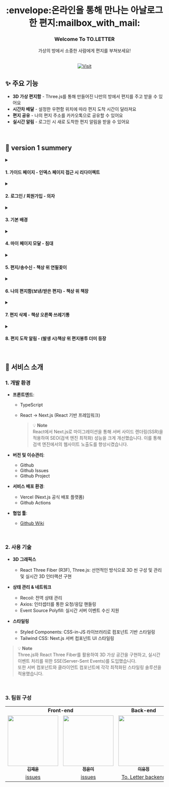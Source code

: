 <div align="center">
<h1> :envelope:온라인을 통해 만나는 아날로그한 편지:mailbox_with_mail: </h1>

<a href="https://www.toletter.co.kr" target="_blank" style="text-decoration: none; display:none"><img src="https://github.com/user-attachments/assets/14ffa9e7-3718-4af8-8935-d8ea6a63dcd0" alt="To.Letter Logo" width="600"></a>

  <h3>Welcome To TO.LETTER</h3>
  <div>가상의 방에서 소중한 사람에게 편지를 부쳐보세요!</div>
  <br/>
  
[![Visit](https://img.shields.io/badge/VISIT-TO.LETTER-FF4154?style=for-the-badge&logoColor=white)](https://www.toletter.co.kr)
</div>

## ✨ 주요 기능

- **3D 가상 편지함** - Three.js를 통해 만들어진 나만의 방에서 편지를 주고 받을 수 있어요
- **시간차 배달** - 설정한 우편함 위치에 따라 편지 도착 시간이 달라져요
- **편지 공유** - 나의 편지 주소를 카카오톡으로 공유할 수 있어요
- **실시간 알림** - 로그인 시 새로 도착한 편지 알림을 받을 수 있어요

<br/>

## :pushpin: version 1 summery
<details>
 <summary><h4>1. 가이드 페이지 - 인덱스 페이지 접근 시 리다이렉트</h4> </summary>
<table >
    <tr>
        <td ><img src="https://github.com/user-attachments/assets/74430186-5db8-4d5e-9d40-6aa842f7eadf" width="580"/></td>
        <td>• To.Letter를 이용하기 위한 <br/>&nbsp&nbsp안내사항 및 사용법 <br/><br/>• 모델 다운로드 완료 시<br/>&nbsp&nbspstart 버튼 활성화</td>
    </tr>
</table>
</details>

<details>
 <summary><h4>2. 로그인 / 회원가입 - 의자</h4></summary>
<table >
    <tr>
        <td><img src="https://github.com/user-attachments/assets/d108733e-9b9d-47a8-b190-0bcc18109ea3" width="400" height="272"></td>
        <td ><img src="https://github.com/user-attachments/assets/76ed7c00-b92b-4bb1-bbbe-a9da9076e355" width="320"> </td>
        <td><img src="https://github.com/user-attachments/assets/7ef5266b-c664-4768-9ce9-fe46518608b7" width="320"></td>
    </tr>
   <tr>
        <td>• 로그인 전 기본 화면 <br/>• 시점 이동 불가</td>
        <td>• (로컬)이메일 인증 미실시 계정<br/>&nbsp&nbsp&nbsp-> 이메일 인증 화면 이동<br/>• 비밀번호 변경 기능 지원</td>
        <td>• 로컬/카카오 회원가입 지원<br/>• 로컬 유저->이메일 인증<br/>• 주소 입력 기능</td>
    </tr>
</table>
</details>
  
<details>
 <summary><h4>3. 기본 배경</h4></summary>
<table >
    <tr>
        <td ><img src="https://github.com/user-attachments/assets/f9147aa3-f697-4c92-a7cc-0bdd8fc77963" width="620"/></td>
        <td>• 방(침대, 책상, 의자, 서랍, 캘린더, 벽걸이 랙, 창문, 커튼 등)<br/>• 야외 풍경(계절 별, 시간대 별, 날씨 별)</td>
    </tr>
</table>
</details>

<details>
 <summary><h4>4. 마이 페이지 모달 - 침대</h4> </summary>
<table >
    <tr>
        <td ><img src="https://github.com/user-attachments/assets/5339368d-9725-48a8-adb9-7c792c9630cb" width="248"/></td>
        <td ><img src="https://github.com/user-attachments/assets/3600498a-49d7-456c-86f7-5b9c3a8bfac1" width="248"/></td>
        <td ><img src="https://github.com/user-attachments/assets/710a87a5-60dd-4431-9dfd-b0fa78ab8177" width="248"/></td>
    </tr>
  <tr>
        <td>• 내 정보 확인 및 수정/로그아웃</td>
        <td>• 이메일 인증 후 비밀번호 변경</td>
        <td>• 비민번호 확인 후 회원 탈퇴</td>
    </tr>
</table>
</details>


<details>
 <summary><h4>5. 편지/송수신 - 책상 위 연필꽂이</h4> </summary>

<table >
    <tr>
        <td> 
          <img src="https://github.com/user-attachments/assets/911127e2-80eb-4d1f-97a4-18ee70037735" width="348"/>
          <br/><br/>
          <img src="https://github.com/user-attachments/assets/ccf6fccf-401c-42a3-8e10-be75b22f525b" width="348"/>
          <br/><br/>
          <img src="https://github.com/user-attachments/assets/2b6717ab-11a8-453f-9445-92bf641ac291" width="348"/>
        </td>
        <td>
          <img src="https://github.com/user-attachments/assets/7559388a-d6c6-4bdc-82b7-aac229cf8d56" width="348"/>
          <br/>
          <img src="https://github.com/user-attachments/assets/291ea84e-bfda-4a05-961a-9e970a950903" width="348"/>
          <br/>
          <img src="https://github.com/user-attachments/assets/7f4ad674-76b2-481b-bcd3-86d95e0f1983" width="348"/>
        </td>
    </tr>
    <tr>
        <td>• 수신자 존재 확인 <br/>• 편지 작성<br/>• 보낸 편지함 저장 여부 선택<br>• 설정 우편함 위치 기준 도착 시간 설정</td>
        <td>• 편지 주소 공유 기능<br/>• 카카오톡 공유- 닉네임 공유 기능 포함 <br/>• 페이스북, X, 링크 복사 붙여넣기 - 미리보기 이미지 첨부 </td>
    </tr>
</table>
</details>

<details>
 <summary><h4>6. 나의 편지함(보낸/받은 편지) - 책상 위 책장</h4> </summary>
<table >
    <tr>
        <td><img src="https://github.com/user-attachments/assets/c1ff5cae-6d8b-41e5-9db1-30df6fa0a27d" width="580"/></td>
        <td>• 보낸/받은 편지함(무한스크롤 적용)<br/>• 개별 편지 열람</td>
    </tr>
</table>
</details>

<details>
 <summary><h4>7. 편지 삭제 - 책상 오른쪽 쓰레기통</h4> </summary>
<table >
  <tr>
        <tr>
        <td> 
          <img src="https://github.com/user-attachments/assets/347062d8-0d9a-480b-8f07-c5f13c5a2842" width="348"/>
        </td>
        <td>
          <img src="https://github.com/user-attachments/assets/0c775e01-b850-4b05-8d2e-69df6e5a9eae" width="348"/>
        </td>
    </tr>
    </tr>
    <tr>
        <td> 개별 삭제</td>
        <td>목록 선택 삭제</td>
    </tr>
</table>
</details>

<details>
 <summary><h4>8. 편지 도착 알림 - (발생 시)책상 위 편지봉투 더미 등장</h4> </summary>
<table >
    <tr>
        <td >
          <img src="https://github.com/user-attachments/assets/4191709a-018a-466b-825b-f22df979b3af" width="496"/>
          <img src="https://github.com/user-attachments/assets/b8d9da52-390d-4333-b8e3-5cbc27c4ed7e" width="200"/>
        </td>
    </tr>
  <tr>
        <td>• 새로운 편지 알람</td>
    </tr>
</table>
</details>


<br/>

## :gift: 서비스 소개

### 1. 개발 환경

- **프론트엔드**: 
    + TypeScript
    + React → Next.js (React 기반 프레임워크) <br/>
    
         > 💡 **Note** <br/>
         > React에서 Next.js로 마이그레이션을 통해 서버 사이드 렌더링(SSR)을 적용하여 SEO(검색 엔진 최적화) 성능을 크게 개선했습니다. 이를 통해 검색 엔진에서의 웹사이트 노출도를 향상시켰습니다.
         
- **버전 및 이슈관리**: 
    - Github
    - Github Issues
    - Github Project
      
- **서비스 배포 환경**: 
    - Vercel (Next.js 공식 배포 플랫폼)
    - Github Actions
      
- **협업 툴**: 
    - [Github Wiki](https://github.com/To-Letter/To-Letter-front/wiki)


<br/>

### 2. 사용 기술


- **3D 그래픽스**
  - React Three Fiber (R3F), Three.js: 선언적인 방식으로 3D 씬 구성 및 관리 및 실시간 3D 인터랙션 구현

- **상태 관리 & 네트워크**
  - Recoil: 전역 상태 관리
  - Axios: 인터셉터를 통한 요청/응답 핸들링
  - Event Source Polyfill: 실시간 서버 이벤트 수신 지원

- **스타일링**
  - Styled Components: CSS-in-JS 라이브러리로 컴포넌트 기반 스타일링
  - Tailwind CSS: Next.js 서버 컴포넌트 UI 스타일링

> 💡 **Note** <br/>
> Three.js와 React Three Fiber를 활용하여 3D 가상 공간을 구현하고, 실시간 이벤트 처리를 위한 SSE(Server-Sent Events)를 도입했습니다. <br/> 또한 서버 컴포넌트와 클라이언트 컴포넌트에 각각 최적화된 스타일링 솔루션을 적용했습니다.

<br/>

### 3. 팀원 구성
<table>
  <tr>
    <td colspan="2" align="center"><strong>Front-end</strong></td>
    <td align="center"><strong>Back-end</strong></td>
  </tr>
  <tr>
    <td align="center">
      <a href="https://github.com/kimjeyoun">
        <img src="https://avatars.githubusercontent.com/u/63177849?v=4" width="160px;" alt=""/><br />
        <sub>
          <b>김재윤</b>
        </sub>
      </a><br />
    </td>
    <td align="center">
      <a href="https://github.com/JeongYunMi">
        <img src="https://avatars.githubusercontent.com/u/50102538?s=96&v=4" width="160px;" alt=""/><br />
        <sub>
          <b>정윤미</b>
        </sub>
      </a><br />
    </td>
    <td align="center">
      <a href="https://github.com/ovo1234">
        <img src="https://avatars.githubusercontent.com/u/79007447?v=4" width="160px;" alt=""/>
        <br />
        <sub>
          <b>이유정</b>
        </sub>
      </a><br />
    </td>
  </tr>
  <tr>
    <td rowspan="1" align="center">
      <a href="https://github.com/To-Letter/To-Letter-front/issues?q=is%3Aissue%20assignee%3Akimjeyoun" title="Code">issues</a>
    </td>
    <td rowspan="1" align="center">
      <a href="https://github.com/To-Letter/To-Letter-front/issues?q=is%3Aissue%20assignee%3AJeongYunMi%20" title="Code">issues</a>
    </td>
    <td rowspan="1" align="center">
      <a href="https://github.com/To-Letter/To-Letter-back" title="Code">To. Letter backend</a>
    </td>
  </tr>
</table>

<br/>

